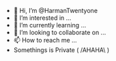 - 👋 Hi, I’m @HarmanTwentyone
- 👀 I’m interested in ...
- 🌱 I’m currently learning ...
- 💞️ I’m looking to collaborate on ...
- 📫 How to reach me ...
- Somethings is Private ( /AHAHA\ )
<!---
HarmanTwentyone/HarmanTwentyone is a ✨ special ✨ repository because its `README.md` (this file) appears on your GitHub profile.
You can click the Preview link to take a look at your changes.
--->
